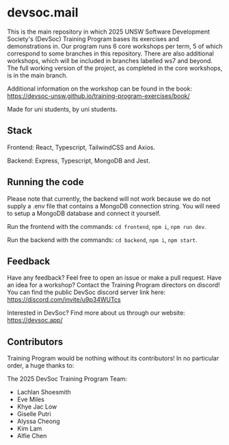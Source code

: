 # devsoc.mail

This is the main repository in which 2025 UNSW Software Development Society's (DevSoc) Training Program bases its exercises and demonstrations in. Our program runs 6 core workshops per term, 5 of which correspond to some branches in this repository. There are also additional workshops, which will be included in branches labelled ws7 and beyond. The full working version of the project, as completed in the core workshops, is in the main branch.

Additional information on the workshop can be found in the book: https://devsoc-unsw.github.io/training-program-exercises/book/

Made for uni students, by uni students.

## Stack
Frontend: React, Typescript, TailwindCSS and Axios. 

Backend: Express, Typescript, MongoDB and Jest. 

## Running the code
Please note that currently, the backend will not work because we do not supply a .env file that contains a MongoDB connection string. You will need to setup a MongoDB database and connect it yourself.

Run the frontend with the commands: ``cd frontend``, ``npm i``, ``npm run dev``.

Run the backend with the commands: ``cd backend``, ``npm i``, ``npm start``.

## Feedback
Have any feedback? Feel free to open an issue or make a pull request. Have an idea for a workshop? Contact the Training Program directors on discord! You can find the public DevSoc discord server link here: https://discord.com/invite/u9p34WUTcs 

Interested in DevSoc? Find more about us through our website: https://devsoc.app/

## Contributors
Training Program would be nothing without its contributors! In no particular order, a huge thanks to:
  
The 2025 DevSoc Training Program Team:
- Lachlan Shoesmith
- Eve Miles
- Khye Jac Low
- Giselle Putri
- Alyssa Cheong
- Kim Lam
- Alfie Chen
